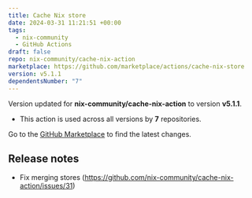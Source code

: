 ```yaml
---
title: Cache Nix store
date: 2024-03-31 11:21:51 +00:00
tags:
  - nix-community
  - GitHub Actions
draft: false
repo: nix-community/cache-nix-action
marketplace: https://github.com/marketplace/actions/cache-nix-store
version: v5.1.1
dependentsNumber: "7"
---
```



Version updated for **nix-community/cache-nix-action** to version **v5.1.1**.
- This action is used across all versions by **7** repositories.

Go to the [GitHub Marketplace](https://github.com/marketplace/actions/cache-nix-store) to find the latest changes.

## Release notes

- Fix merging stores (https://github.com/nix-community/cache-nix-action/issues/31)
